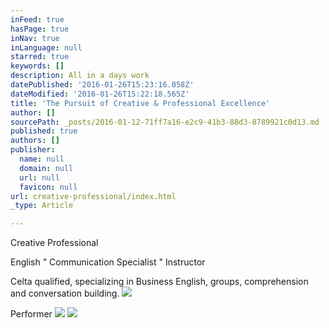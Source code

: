 ```yaml
---
inFeed: true
hasPage: true
inNav: true
inLanguage: null
starred: true
keywords: []
description: All in a days work
datePublished: '2016-01-26T15:23:16.058Z'
dateModified: '2016-01-26T15:22:18.565Z'
title: 'The Pursuit of Creative & Professional Excellence'
author: []
sourcePath: _posts/2016-01-12-71ff7a16-e2c9-41b3-88d3-8789921c0d13.md
published: true
authors: []
publisher:
  name: null
  domain: null
  url: null
  favicon: null
url: creative-professional/index.html
_type: Article

---
```

Creative Professional

English " Communication Specialist " Instructor

Celta qualified, specializing in Business English, groups, comprehension and conversation building.
![](https://the-grid-user-content.s3-us-west-2.amazonaws.com/b838af32-d3b2-4eb8-bc9b-d513d8b7abd4.JPG)

Performer
![](https://the-grid-user-content.s3-us-west-2.amazonaws.com/abc116dd-3348-4796-a0c1-a76437bcd60b.png)
![](https://s3-us-west-2.amazonaws.com/the-grid-img/p/9ee6ec7e781cf340ff441508382f8c3e83d4afdc.png)